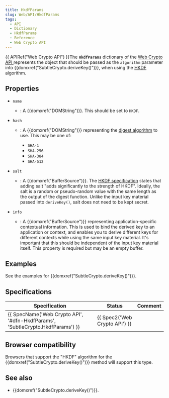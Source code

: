 ```yaml
---
title: HkdfParams
slug: Web/API/HkdfParams
tags:
  - API
  - Dictionary
  - HkdfParams
  - Reference
  - Web Crypto API
---
```

{{ APIRef("Web Crypto API") }}The **`HkdfParams`** dictionary of the [Web Crypto API ](/en-US/docs/Web/API/Web_Crypto_API)represents the object that should be passed as the `algorithm` parameter into {{domxref("SubtleCrypto.deriveKey()")}}, when using the [HKDF](/en-US/docs/Web/API/SubtleCrypto/deriveKey#hkdf) algorithm.

## Properties

- `name`
  - : A {{domxref("DOMString")}}. This should be set to `HKDF`.
- `hash`

  - : A {{domxref("DOMString")}} representing the [digest algorithm](/en-US/docs/Web/API/SubtleCrypto/digest#supported_algorithms) to use. This may be one of:

    - `SHA-1`
    - `SHA-256`
    - `SHA-384`
    - `SHA-512`

- `salt`
  - : A {{domxref("BufferSource")}}. The [HKDF specification](https://datatracker.ietf.org/doc/html/rfc5869) states that adding salt "adds significantly to the strength of HKDF". Ideally, the salt is a random or pseudo-random value with the same length as the output of the digest function. Unlike the input key material passed into `deriveKey()`, salt does not need to be kept secret.
- `info`
  - : A {{domxref("BufferSource")}} representing application-specific contextual information. This is used to bind the derived key to an application or context, and enables you to derive different keys for different contexts while using the same input key material. It's important that this should be independent of the input key material itself. This property is required but may be an empty buffer.

## Examples

See the examples for {{domxref("SubtleCrypto.deriveKey()")}}.

## Specifications

| Specification                                                                                            | Status                                   | Comment |
| -------------------------------------------------------------------------------------------------------- | ---------------------------------------- | ------- |
| {{ SpecName('Web Crypto API', '#dfn-HkdfParams', 'SubtleCrypto.HkdfParams') }} | {{ Spec2('Web Crypto API') }} |         |

## Browser compatibility

Browsers that support the "HKDF" algorithm for the {{domxref("SubtleCrypto.deriveKey()")}} method will support this type.

## See also

- {{domxref("SubtleCrypto.deriveKey()")}}.
